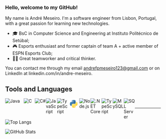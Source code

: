 ### Hello, welcome to my GitHub!

My name is André Meseiro. I'm a software engineer from Lisbon, Portugal, with a great passion for learning new technologies.

- 🎓 BsC in Computer Science and Engineering at Instituto Politécnico de Setúbal;
- 🎮 Esports enthusiast and former captain of team A + active member of ESPN Esports Club;
- 👨‍💻 Great teamworker and critical thinker.

You can contact me through my email andrefpmeseiro123@gmail.com or on LinkedIn at linkedin.com/in/andre-meseiro.

## Tools and Languages
[<img align="left" alt="Java" width="60px" src="https://1000logos.net/wp-content/uploads/2020/09/Java-Logo.png" />][github]
[<img align="left" alt="C" width="36px" src="https://upload.wikimedia.org/wikipedia/commons/1/19/C_Logo.png" />][github]
[<img align="left" alt="C#" width="36px" src="https://upload.wikimedia.org/wikipedia/commons/b/bd/Logo_C_sharp.svg" />][github]
[<img align="left" alt="JavaScript" width="36px" src="https://upload.wikimedia.org/wikipedia/commons/6/6a/JavaScript-logo.png" />][github]
[<img align="left" alt="TypeScript" width="36px" src="https://upload.wikimedia.org/wikipedia/commons/4/4c/Typescript_logo_2020.svg" />][github]
[<img align="left" alt="Python" width="36px" src="https://raw.githubusercontent.com/github/explore/80688e429a7d4ef2fca1e82350fe8e3517d3494d/topics/python/python.png" />][github]
[<img align="left" alt="Node.js" width="36px" src="https://upload.wikimedia.org/wikipedia/commons/d/d9/Node.js_logo.svg" />][github]
[<img align="left" alt=".NET Core" width="36px" src="https://upload.wikimedia.org/wikipedia/commons/e/ee/.NET_Core_Logo.svg" />][github]
[<img align="left" alt="TypeScript" width="36px" src="https://upload.wikimedia.org/wikipedia/commons/c/cf/Angular_full_color_logo.svg" />][github]
[<img align="left" alt="MySQL" width="36px" src="https://www.svgrepo.com/show/303251/mysql-logo.svg" />][github]
[<img align="left" alt="SQL Server" width="36px" src="https://cdn.worldvectorlogo.com/logos/microsoft-sql-server-1.svg" />][github]

<br />

---

![Top Langs](https://github-readme-stats.vercel.app/api/top-langs/?username=andre-meseiro&&layout=compact&size_weight=0.5&count_weight=0.5&theme=dark)

![GitHub Stats](https://github-readme-stats.vercel.app/api?username=andre-meseiro&theme=dark&count_private=true&show_icons=true&include_all_commits=true)

[github]: https://github.com/andre-meseiro
[linkedin]: https://www.linkedin.com/in/andre-meseiro/
